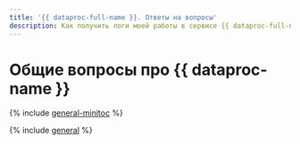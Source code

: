 ```yaml
---
title: '{{ dataproc-full-name }}. Ответы на вопросы'
description: Как получить логи моей работы в сервисе {{ dataproc-full-name }}? Ответы на этот и другие вопросы в данной статье.
---
```


# Общие вопросы про {{ dataproc-name }}

{% include [general-minitoc](../../_qa/data-processing/minitoc/general.md) %}

{% include [general](../../_qa/data-processing/general.md) %}
